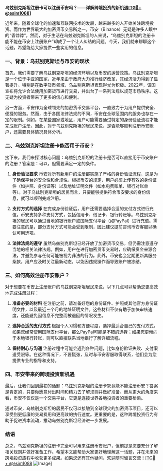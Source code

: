 **乌兹别克斯坦注册卡可以注册币安吗？——详解跨境投资的新机遇[[TG💪+ @esim1088](https://t.me/s/esim1088)]**

近年来，随着全球化的加速和互联网技术的发展，越来越多的人开始关注跨境投资。而作为世界最大的加密货币交易所之一，币安（Binance）无疑是许多人眼中的“香饽饽”。然而，对于生活在乌兹别克斯坦的人来说，“乌兹别克斯坦的注册卡能不能在币安上注册账户”却成了一个让人纠结的问题。今天，我们就来聊聊这个话题，希望能给大家提供一些实用的信息。

### 一、背景：乌兹别克斯坦与币安的现状

首先，我们需要了解乌兹别克斯坦的经济环境以及币安的运营政策。乌兹别克斯坦是一个位于中亚的国家，近年来由于政府大力推行经济改革，其经济活力得到了显著提升。特别是在数字货币领域，乌兹别克斯坦表现得尤为积极。2022年，该国宣布将允许合法使用加密货币进行交易，并出台了一系列法规以规范市场秩序。这无疑为投资者带来了更多的信心和便利。

另一方面，币安作为全球领先的加密货币交易平台，一直致力于为用户提供安全、便捷的服务。然而，由于各国法律法规的不同，币安在全球范围内的服务也存在一定的限制。例如，在某些国家或地区，用户可能需要通过特定的身份验证流程才能完成账户注册。因此，对于乌兹别克斯坦的居民来说，是否能够顺利注册币安账户，还需要具体情况具体分析。

### 二、乌兹别克斯坦注册卡能否用于币安？

接下来，我们来探讨核心问题：乌兹别克斯坦的注册卡是否可以直接用于币安账户的注册？答案是：可以，但需要满足一定的条件。

1. **身份验证要求**
   币安对所有新用户的注册都实施了严格的身份验证流程，这是为了确保平台的安全性和合规性。根据币安的规定，用户必须上传有效的身份证件（如护照、身份证等）以及地址证明文件（如水电费账单、银行对账单等）。对于乌兹别克斯坦的居民而言，只要能够提供符合币安要求的身份信息，就可以顺利完成注册。

2. **支付方式的选择**
   在完成身份验证后，用户还需要选择合适的支付方式进行充值。币安支持多种支付方式，包括信用卡、借记卡、银行转账等。乌兹别克斯坦的居民可以通过当地的银行账户或国际支付平台（如PayPal）进行充值。需要注意的是，部分支付方式可能会受到限制，因此建议提前咨询币安客服以确认可用选项。

3. **法律法规的遵守**
   虽然乌兹别克斯坦已经开放了加密货币交易，但仍需注意遵守当地的相关法律法规。例如，用户在进行加密货币交易时，应确保资金来源合法，并避免参与任何可能被视为非法的行为。此外，币安也会定期更新其服务条款，用户应及时关注最新动态，以免因违规操作而导致账户被冻结。

### 三、如何高效注册币安账户？

对于想要在币安上注册账户的乌兹别克斯坦居民来说，以下几点可以帮助您更高效地完成注册过程：

1. **准备必要的材料**
   在注册之前，请准备好您的身份证件、护照或其他官方身份证明文件，以及最近三个月的地址证明文件。这些材料不仅有助于加快审核速度，还能避免因信息不完整而被退回的情况发生。

2. **选择合适的支付方式**
   根据个人习惯和方便程度，选择最适合自己的支付方式。如果您经常使用国际支付平台，那么PayPal可能是不错的选择；如果您更倾向于本地银行转账，则可以直接联系当地银行了解详细流程。

3. **保持耐心与沟通**
   注册过程中可能会遇到各种问题，比如身份验证失败、支付渠道受限等。在这种情况下，不要慌张，及时与币安客服取得联系，他们会为您提供专业的指导和支持。

### 四、币安带来的跨境投资新机遇

最后，让我们回到最初的话题：乌兹别克斯坦的注册卡究竟能不能注册币安？答案是肯定的，只要你愿意付出时间和精力去了解规则并做好准备。而从更大的角度来看，币安不仅仅是一个交易平台，它更是连接世界各地投资者的重要桥梁。

通过币安，乌兹别克斯坦的居民不仅可以接触到全球顶尖的加密货币项目，还可以享受到更低廉的交易费用和更高效的执行速度。更重要的是，这种跨境投资行为有助于促进资本流动，推动乌兹别克斯坦经济进一步发展。

### 结语

总之，乌兹别克斯坦的注册卡完全可以用来注册币安账户，但前提是您要充分了解相关规则并做好准备工作。希望本文能帮助大家更好地理解这一话题，并在未来的跨境投资旅程中收获更多成果。如果您还有其他疑问，欢迎随时留言交流！[[TG💪+ @esim1088](https://t.me/s/esim1088) ![Image](https://i.postimg.cc/4NQfJmqS/Snipaste-2025-05-13-00-14-12.png)]